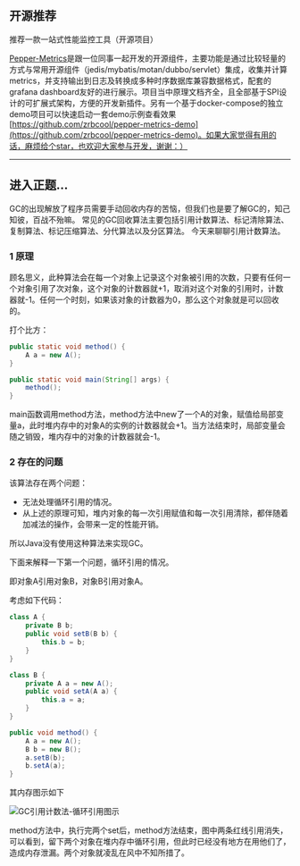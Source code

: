 ## 开源推荐
推荐一款一站式性能监控工具（开源项目）

[Pepper-Metrics](https://github.com/zrbcool/pepper-metrics)是跟一位同事一起开发的开源组件，主要功能是通过比较轻量的方式与常用开源组件（jedis/mybatis/motan/dubbo/servlet）集成，收集并计算metrics，并支持输出到日志及转换成多种时序数据库兼容数据格式，配套的grafana dashboard友好的进行展示。项目当中原理文档齐全，且全部基于SPI设计的可扩展式架构，方便的开发新插件。另有一个基于docker-compose的独立demo项目可以快速启动一套demo示例查看效果[https://github.com/zrbcool/pepper-metrics-demo](https://github.com/zrbcool/pepper-metrics-demo)。如果大家觉得有用的话，麻烦给个star，也欢迎大家参与开发，谢谢：）

---

## 进入正题...

GC的出现解放了程序员需要手动回收内存的苦恼，但我们也是要了解GC的，知己知彼，百战不殆嘛。
常见的GC回收算法主要包括引用计数算法、标记清除算法、复制算法、标记压缩算法、分代算法以及分区算法。
今天来聊聊引用计数算法。

### 1 原理
顾名思义，此种算法会在每一个对象上记录这个对象被引用的次数，只要有任何一个对象引用了次对象，这个对象的计数器就+1，取消对这个对象的引用时，计数器就-1。任何一个时刻，如果该对象的计数器为0，那么这个对象就是可以回收的。

打个比方：

```java
public static void method() {
    A a = new A();
}

public static void main(String[] args) {
    method();
}
```

main函数调用method方法，method方法中new了一个A的对象，赋值给局部变量a，此时堆内存中的对象A的实例的计数器就会+1。当方法结束时，局部变量会随之销毁，堆内存中的对象的计数器就会-1。

### 2 存在的问题
该算法存在两个问题：
* 无法处理循环引用的情况。
* 从上述的原理可知，堆内对象的每一次引用赋值和每一次引用清除，都伴随着加减法的操作，会带来一定的性能开销。

所以Java没有使用这种算法来实现GC。

下面来解释一下第一个问题，循环引用的情况。

即对象A引用对象B，对象B引用对象A。

考虑如下代码：

```java
class A {
    private B b;
    public void setB(B b) {
        this.b = b;
    }
}

class B {
    private A a = new A();
    public void setA(A a) {
        this.a = a;
    }
}

public void method() {
    A a = new A();
    B b = new B();
    a.setB(b);
    b.setA(a);
}
```

其内存图示如下

![GC引用计数法-循环引用图示](http://feathers.zrbcool.top/image/GC%E5%BC%95%E7%94%A8%E8%AE%A1%E6%95%B0%E6%B3%95-%E5%BE%AA%E7%8E%AF%E5%BC%95%E7%94%A8%E5%9B%BE%E7%A4%BA.jpg)

method方法中，执行完两个set后，method方法结束，图中两条红线引用消失，可以看到，留下两个对象在堆内存中循环引用，但此时已经没有地方在用他们了，造成内存泄漏。两个对象就凌乱在风中不知所措了。